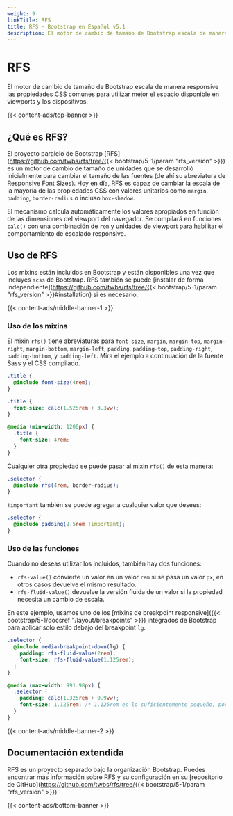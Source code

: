 ```yaml
---
weight: 9
linkTitle: RFS
title: RFS · Bootstrap en Español v5.1
description: El motor de cambio de tamaño de Bootstrap escala de manera responsive las propiedades CSS comunes para utilizar mejor el espacio disponible en viewports y los dispositivos.
---
```


# RFS

El motor de cambio de tamaño de Bootstrap escala de manera responsive las propiedades CSS comunes para utilizar mejor el espacio disponible en viewports y los dispositivos.

{{< content-ads/top-banner >}}

## ¿Qué es RFS?

El proyecto paralelo de Bootstrap [RFS](https://github.com/twbs/rfs/tree/{{< bootstrap/5-1/param "rfs_version" >}}) es un motor de cambio de tamaño de unidades que se desarrolló inicialmente para cambiar el tamaño de las fuentes (de ahí su abreviatura de Responsive Font Sizes). Hoy en día, RFS es capaz de cambiar la escala de la mayoría de las propiedades CSS con valores unitarios como `margin`, `padding`, `border-radius` o incluso `box-shadow`.

El mecanismo calcula automáticamente los valores apropiados en función de las dimensiones del viewport del navegador. Se compilará en funciones `calc()` con una combinación de `rem` y unidades de viewport para habilitar el comportamiento de escalado responsive.

## Uso de RFS

Los mixins están incluidos en Bootstrap y están disponibles una vez que incluyes `scss` de Bootstrap. RFS también se puede [instalar de forma independiente](https://github.com/twbs/rfs/tree/{{< bootstrap/5-1/param "rfs_version" >}}#installation) si es necesario.

{{< content-ads/middle-banner-1 >}}

### Uso de los mixins

El mixin `rfs()` tiene abreviaturas para `font-size`, `margin`, `margin-top`, `margin-right`, `margin-bottom`, `margin-left`, `padding`, `padding-top`, `padding-right`, `padding-bottom`, y `padding-left`. Mira el ejemplo a continuación de la fuente Sass y el CSS compilado.

```scss
.title {
  @include font-size(4rem);
}
```

```css
.title {
  font-size: calc(1.525rem + 3.3vw);
}

@media (min-width: 1200px) {
  .title {
    font-size: 4rem;
  }
}
```
Cualquier otra propiedad se puede pasar al mixin `rfs()` de esta manera:

```scss
.selector {
  @include rfs(4rem, border-radius);
}
```

`!important` también se puede agregar a cualquier valor que desees:

```scss
.selector {
  @include padding(2.5rem !important);
}
```

### Uso de las funciones

Cuando no deseas utilizar los incluidos, también hay dos funciones:

- `rfs-value()` convierte un valor en un valor `rem` si se pasa un valor `px`, en otros casos devuelve el mismo resultado.
- `rfs-fluid-value()` devuelve la versión fluida de un valor si la propiedad necesita un cambio de escala.

En este ejemplo, usamos uno de los [mixins de breakpoint responsive]({{< bootstrap/5-1/docsref "/layout/breakpoints" >}}) integrados de Bootstrap para aplicar solo estilo debajo del breakpoint `lg`.

```scss
.selector {
  @include media-breakpoint-down(lg) {
    padding: rfs-fluid-value(2rem);
    font-size: rfs-fluid-value(1.125rem);
  }
}
```

```css
@media (max-width: 991.98px) {
  .selector {
    padding: calc(1.325rem + 0.9vw);
    font-size: 1.125rem; /* 1.125rem es lo suficientemente pequeño, por lo que RFS no reescalará esto */
  }
}
```

{{< content-ads/middle-banner-2 >}}

## Documentación extendida

RFS es un proyecto separado bajo la organización Bootstrap. Puedes encontrar más información sobre RFS y su configuración en su [repositorio de GitHub](https://github.com/twbs/rfs/tree/{{< bootstrap/5-1/param "rfs_version" >}}).

{{< content-ads/bottom-banner >}}